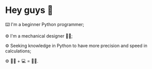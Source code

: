 # **Hey guys** 👋

⌨️ I'm a beginner Python programmer;

⚙️ I'm a mechanical designer 👨‍🔧;

⚙️ Seeking knowledge in Python to have more precision and speed in calculations; 

⚙️ 👨‍🔧 + 💻 = 👨‍💻.
